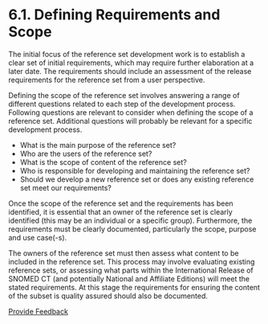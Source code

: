 # 6.1. Defining Requirements and Scope

The initial focus of the reference set development work is to establish a clear set of initial requirements, which may require further elaboration at a later date. The requirements should include an assessment of the release requirements for the reference set from a user perspective. 

Defining the scope of the reference set involves answering a range of different questions related to each step of the development process. Following questions are relevant to consider when defining the scope of a reference set. Additional questions will probably be relevant for a specific development process. 

  * What is the main purpose of the reference set?
  * Who are the users of the reference set?
  * What is the scope of content of the reference set?
  * Who is responsible for developing and maintaining the reference set?
  * Should we develop a new reference set or does any existing reference set meet our requirements? 

Once the scope of the reference set and the requirements has been identified, it is essential that an owner of the reference set is clearly identified (this may be an individual or a specific group). Furthermore, the requirements must be clearly documented, particularly the scope, purpose and use case(-s). 

The owners of the reference set must then assess what content to be included in the reference set. This process may involve evaluating existing reference sets, or assessing what parts within the International Release of SNOMED CT (and potentially National and Affiliate Editions) will meet the stated requirements. At this stage the requirements for ensuring the content of the subset is quality assured should also be documented. 






<a href="https://docs.google.com/forms/d/e/1FAIpQLScTmbZIf0UEQwYDkY27EEWBkaiYkHSbR0_9DmFrMLXoQLyL7Q/viewform?usp=pp_url&entry.1767247133=Refset+Guide&entry.670899847=6.1.%20Defining%20Requirements%20and%20Scope" class="button primary">Provide Feedback</a>
